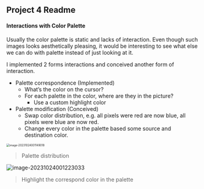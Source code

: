 ## Project 4 Readme

#### Interactions with Color Palette

Usually the color palette is static and lacks of interaction. Even though such images looks aesthetically pleasing, it would be interesting to see what else we can do with palette instead of just looking at it.

I implemented 2 forms interactions and conceived another form of interaction.

* Palette correspondence (Implemented)
  * What’s the color on the cursor?
  * For each palette in the color, where are they in the picture?
    * Use a custom highlight color
* Palette modification (Conceived)
  * Swap color distribution, e.g. all pixels were red are now blue, all pixels were blue are now red.
  * Change every color in the palette based some source and destination color.

<img src="/Users/naoyuki/Library/Application%20Support/typora-user-images/image-20231024001149018.png" alt="image-20231024001149018" style="zoom:50%;" />

> Palette distribution



![image-20231024001223033](https://s2.loli.net/2023/10/24/Tef3RNZSbj6BLUu.png)

> Highlight the correspond color in the palette
